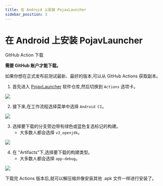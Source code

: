 ```yaml
---
title: 在 Android 上安装 PojavLauncher
sidebar_position: 3
---
```


# 在 Android 上安装 PojavLauncher

GitHub Action 下载

**需要 GitHub 账户才能下载。**

如果你想在正式发布前测试最新、最好的版本,可以从 GitHub Actions 获取副本。

1. 首先进入 [PojavLauncher](https://github.com/PojavLauncherTeam/PojavLauncher) 软件仓库,然后切换到 `Actions` 选项卡。

![](https://pojavlauncherteam.github.io/assets/img/Android-Actions-1.96a0b3c7.png)

2. 接下来,在工作流程选择菜单中选择 `Android CI`。

![](https://pojavlauncherteam.github.io/assets/img/Android-Actions-2.99495cb5.png)

3. 选择要下载的分支旁边带有绿色或蓝色复选标记的构建。
    - 大多数人都会选择 `v3_openjdk`。

![](https://pojavlauncherteam.github.io/assets/img/Android-Actions-3.d484abce.png)

4. 在 "Artifacts"下,选择要下载的构建类型。
    - 大多数人都会选择 `app-debug`。

![](https://pojavlauncherteam.github.io/assets/img/Android-Actions-4.07b1b65e.png)

下载完 Actions 版本后,就可以解压缩并像安装其他 .apk 文件一样进行安装了。
